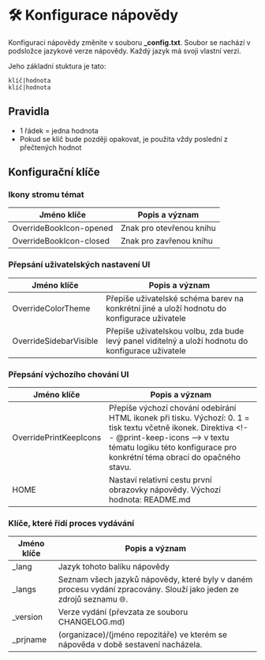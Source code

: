 # 🛠️ Konfigurace nápovědy

Konfiguraci nápovědy změníte v souboru **_config.txt**. Soubor se nachází v podsložce jazykové verze nápovědy. Každý jazyk má svoji vlastní verzi.

Jeho základní stuktura je tato:

```
klíč|hodnota
klíč|hodnota
```

## Pravidla

- 1 řádek = jedna hodnota
- Pokud se klíč bude později opakovat, je použita vždy poslední z přečtených hodnot

## Konfigurační klíče

### Ikony stromu témat

| Jméno klíče | Popis a význam |
|---|---|
| OverrideBookIcon-opened | Znak pro otevřenou knihu |
| OverrideBookIcon-closed | Znak pro zavřenou knihu |

### Přepsání uživatelských nastavení UI

| Jméno klíče | Popis a význam |
|---|---|
| OverrideColorTheme | Přepíše uživatelské schéma barev na konkrétní jiné a uloží hodnotu do konfigurace uživatele |
| OverrideSidebarVisible | Přepíše uživatelskou volbu, zda bude levý panel viditelný a uloží hodnotu do konfigurace uživatele |

### Přepsání výchozího chování UI

| Jméno klíče | Popis a význam |
|---|---|
| OverridePrintKeepIcons | Přepíše výchozí chování odebírání HTML ikonek při tisku. Výchozí: 0. 1 = tisk textu včetně ikonek. Direktiva \<\!-- @print-keep-icons --\> v textu tématu logiku této konfigurace pro konkrétní téma obrací do opačného stavu. |
| HOME | Nastaví relativní cestu první obrazovky nápovědy. Výchozí hodnota: README.md |

### Klíče, které řídí proces vydávání
| Jméno klíče | Popis a význam |
|---|---|
| _lang | Jazyk tohoto balíku nápovědy |
| _langs | Seznam všech jazyků nápovědy, které byly v daném procesu vydání zpracovány. Slouží jako jeden ze zdrojů seznamu 🌐. |
| _version | Verze vydání (převzata ze souboru CHANGELOG.md) |
| _prjname | (organizace)/(jméno repozitáře) ve kterém se nápověda v době sestavení nacházela. |
